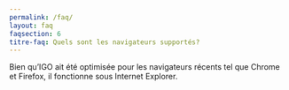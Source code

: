 ```yaml
---
permalink: /faq/
layout: faq
faqsection: 6
titre-faq: Quels sont les navigateurs supportés?
---
```


Bien qu’IGO ait été optimisée pour les navigateurs récents tel que Chrome et Firefox, il fonctionne sous Internet Explorer.
